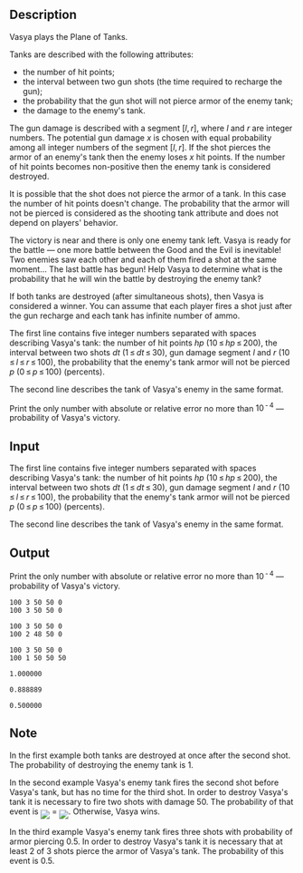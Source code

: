 ## Description

<div><p>Vasya plays the Plane of Tanks.</p><p>Tanks are described with the following attributes: </p><ul> <li> the number of hit points; </li><li> the interval between two gun shots (the time required to recharge the gun); </li><li> the probability that the gun shot will not pierce armor of the enemy tank; </li><li> the damage to the enemy's tank. </li></ul><p>The gun damage is described with a segment <span class="tex-span">[<i>l</i>, <i>r</i>]</span>, where <span class="tex-span"><i>l</i></span> and <span class="tex-span"><i>r</i></span> are integer numbers. The potential gun damage <span class="tex-span"><i>x</i></span> is chosen with equal probability among all integer numbers of the segment <span class="tex-span">[<i>l</i>, <i>r</i>]</span>. If the shot pierces the armor of an enemy's tank then the enemy loses <span class="tex-span"><i>x</i></span> hit points. If the number of hit points becomes non-positive then the enemy tank is considered destroyed. </p><p>It is possible that the shot does not pierce the armor of a tank. In this case the number of hit points doesn't change. The probability that the armor will not be pierced is considered as the shooting tank attribute and does not depend on players' behavior.</p><p>The victory is near and there is only one enemy tank left. Vasya is ready for the battle — one more battle between the Good and the Evil is inevitable! Two enemies saw each other and each of them fired a shot at the same moment... The last battle has begun! Help Vasya to determine what is the probability that he will win the battle by destroying the enemy tank? </p><p>If both tanks are destroyed (after simultaneous shots), then Vasya is considered a winner. You can assume that each player fires a shot just after the gun recharge and each tank has infinite number of ammo.</p></div><div class="input-specification"><p>The first line contains five integer numbers separated with spaces describing Vasya's tank: the number of hit points <span class="tex-span"><i>hp</i></span> <span class="tex-span">(10 ≤ <i>hp</i> ≤ 200)</span>, the interval between two shots <span class="tex-span"><i>dt</i></span> <span class="tex-span">(1 ≤ <i>dt</i> ≤ 30)</span>, gun damage segment <span class="tex-span"><i>l</i></span> and <span class="tex-span"><i>r</i></span> <span class="tex-span">(10 ≤ <i>l</i> ≤ <i>r</i> ≤ 100)</span>, the probability that the enemy's tank armor will not be pierced <span class="tex-span"><i>p</i></span> <span class="tex-span">(0 ≤ <i>p</i> ≤ 100)</span> (percents).</p><p>The second line describes the tank of Vasya's enemy in the same format.</p></div><div class="output-specification"><p>Print the only number with absolute or relative error no more than <span class="tex-span">10<sup class="upper-index"> - 4</sup></span> — probability of Vasya's victory.</p></div>

## Input

<p>The first line contains five integer numbers separated with spaces describing Vasya's tank: the number of hit points <span class="tex-span"><i>hp</i></span> <span class="tex-span">(10 ≤ <i>hp</i> ≤ 200)</span>, the interval between two shots <span class="tex-span"><i>dt</i></span> <span class="tex-span">(1 ≤ <i>dt</i> ≤ 30)</span>, gun damage segment <span class="tex-span"><i>l</i></span> and <span class="tex-span"><i>r</i></span> <span class="tex-span">(10 ≤ <i>l</i> ≤ <i>r</i> ≤ 100)</span>, the probability that the enemy's tank armor will not be pierced <span class="tex-span"><i>p</i></span> <span class="tex-span">(0 ≤ <i>p</i> ≤ 100)</span> (percents).</p><p>The second line describes the tank of Vasya's enemy in the same format.</p>

## Output

<p>Print the only number with absolute or relative error no more than <span class="tex-span">10<sup class="upper-index"> - 4</sup></span> — probability of Vasya's victory.</p>





```input1
100 3 50 50 0
100 3 50 50 0

```




```input2
100 3 50 50 0
100 2 48 50 0

```




```input3
100 3 50 50 0
100 1 50 50 50

```




```output1
1.000000

```




```output2
0.888889

```




```output3
0.500000

```



## Note

<p>In the first example both tanks are destroyed at once after the second shot. The probability of destroying the enemy tank is <span class="tex-span">1</span>.</p><p>In the second example Vasya's enemy tank fires the second shot before Vasya's tank, but has no time for the third shot. In order to destroy Vasya's tank it is necessary to fire two shots with damage 50. The probability of that event is <img align="middle" class="tex-formula" src="file://njbHxxRH.png" style="max-width: 100.0%;max-height: 100.0%;"> = <img align="middle" class="tex-formula" src="file://ac4817PU.png" style="max-width: 100.0%;max-height: 100.0%;">. Otherwise, Vasya wins.</p><p>In the third example Vasya's enemy tank fires three shots with probability of armor piercing <span class="tex-span">0.5</span>. In order to destroy Vasya's tank it is necessary that at least 2 of 3 shots pierce the armor of Vasya's tank. The probability of this event is <span class="tex-span">0.5</span>.</p>
